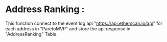 # Address Ranking :  

This function connect to the event log api "https://api.etherscan.io/api" for each address in "ParetoMVP" and
store the api response in "AddressRanking" Table.
